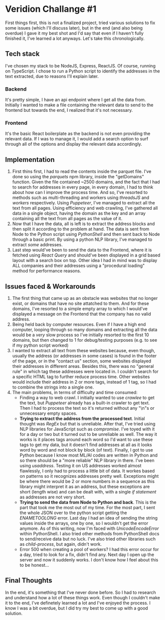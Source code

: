 # Veridion Challange #1

First things first, this is not a finalized project, tried various solutions to fix some issues (which I'll discuss later), but in the end (and also being overdue) I gave it my best shot and I'd say that even if I haven't fully finished it, I've learned a lot anyways.
Let's take this chronologically.

## Tech stack
I've chosen my stack to be NodeJS, Express, ReactJS. Of course, running on TypeScript. I chose to run a Python script to identify the addresses in the text extracted, due to reasons I'll explain later.

### Backend
It's pretty simple, I have an api endpoint where I get all the data from. Initially I wanted to make a file containing the relevant data to send to the frontend but towards the end, I realized that it's not necessary.

### Frontend
It's the basic React boilerplate as the backend is not even providing the relevant data. If I was to manage it, I would add a search option to surf through all of the options and display the relevant data accordingly.

## Implementation
1. First thins first, I had to read the contents inside the parquet file. I've done so using the *parquets* npm library, inside the "getDomains" function. Given the file contained ~2500 domains, and the fact that I had to search for addresses in every page, in every domain, I had to think about how can I improve the process time. And so, I've resorted to methods such as multi-threading and workers using *threadsJS* and *workers* respectively. Using *Puppeteer*, I've managed to extract all the text from all pages. Using efficiency and web crawling, I've gathered all data in a single object, having the domain as the key and an array containing all the text from all pages as the value of it.
2. Now that I have the data, all is left is to extract the address blocks and then split it according to the problem at hand. The data is sent from Node to the Python script using *PythonShell* and then sent back to Node through a basic print. By using a python NLP library, I've managed to extract *some* addresses.
3. Last step would've been to send the data to the Frontend, where it is fetched using *React Query* and should've been displayed in a grid based layout with a search box on top. Other idea I had in mind was to display ALL companies and their addresses using a "procedural loading" method for performance reasons.

## Issues faced & Workarounds
1. The first thing that came up as an obstacle was websites that no longer exist, or domains that have no site attatched to them. And for these domains, I've resorted to a simple empty array to which I would've displayed a message on the Frontend that the company has no valid address.
2. Being held back by computer resources. Even if I have a high end computer, looping through so many domains and extracting all the data would be a *very* slow process so I've initially resorted to the first 10 domains, but then changed to 1 for debug/testing purposes (e.g. to see if my python script worked)
3. I wanted to extract all text from these websites because, even though, usually the address (or addresses in some cases) is found in the footer of the page, or in the "contact us" section, some websites displayed their addresses in different areas. Besides this, there was no "general rule" in which tag these addresses were located in. I couldn't search for a specific HTML tag to further reduce process time. Other websites would include their address in 2 or more tags, instead of 1 tag, so I had to combine the strings into a single one.
4. The main problems, in terms of difficulty and time consumed:
   - Finding a way to web crawl. I initially wanted to use *crawlee* to get the text, but *Puppeteer* already has a built-in crawler to get text. Then I had to process the text so it's returned without any "\n"s or unnecessary empty spaces.
   - **Trying to extract the address from the processed text**. Initial thought was *RegEx* but that is unreliable. After that, I've tried using NLP libraries for JavaScript such as *compromise*. I've toyed with it for a day or two but it turned out to be unreliable as well. The way it works is it places tags around each word so I'd want to use these tags to get my data, but it doesn't find addresses at all as it looks word by word and not block by block (of text). Finally, I got to use Python because I know most ML/AI codes are written in Python and so there should be a "more reliable" NLP library in there. I've been using *usaddress*. Testing it on US addresses worked almost flawlessly, I only had to process a little bit of data. It workes based on patterns so it recognizes addresses pretty well. Exceptions might be where there would be 2 or more numbers in a sequence as this library might interpret it as an address, but these exceptions are short (length wise) and can be dealt with, with a single *if statement* as addresses are not very short.
   - **Trying to send the data from Node to Python and back**. This is the part that took me the most out of my time. For the most part, I sent the whole JSON over to the python script getting the *ENAMETOOLONG* error. Last day I had an idea of sending the string values inside the arrays, one by one, so I wouldn't get the error anymore. As of this writing, now I'm faced with *UnicodeEncodeError* within PythonShell. I also tried other methods from PythonShell docs to send/receive data but no luck. I've also tried other libraries such as *child-process*, but again, didn't work.
   - Error 500 when creating a pool of workers? I had this error occur for a day, tried to look for a fix, didn't find any. Next day I open up the server and now it suddenly works. I don't know how I feel about this to be honest...

## Final Thoughts
In the end, it's something that I've never done before. So I had to research and understand how a lot of these things work. Even though I couldn't make it to the end, I've definetely learned a lot and I've enjoyed the process. I know I was a bit overdue, but I did try my best to come up with a good solution.
